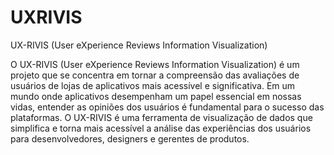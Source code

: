 # UXRIVIS
UX-RIVIS (User eXperience Reviews Information Visualization)


O UX-RIVIS (User eXperience Reviews Information Visualization) é um projeto que se concentra em tornar a compreensão das avaliações de usuários de lojas de aplicativos mais acessível e significativa. Em um mundo onde aplicativos desempenham um papel essencial em nossas vidas, entender as opiniões dos usuários é fundamental para o sucesso das plataformas. O UX-RIVIS é uma ferramenta de visualização de dados que simplifica e torna mais acessível a análise das experiências dos usuários para desenvolvedores, designers e gerentes de produtos.
